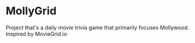 # MollyGrid
Project that's a daily movie trivia game that primarily focuses Mollywood. Inspired by MovieGrid.io
